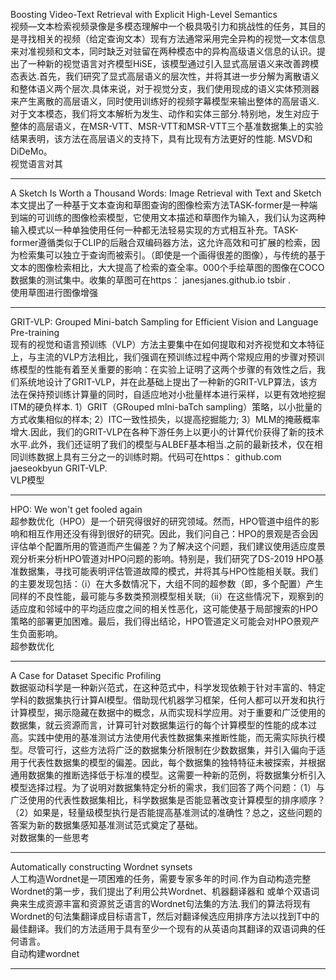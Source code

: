 Boosting Video-Text Retrieval with Explicit High-Level Semantics   
视频—文本检索视频录像是多模态理解中一个极具吸引力和挑战性的任务，其目的是寻找相关的视频（给定查询文本）现有方法通常采用完全异构的视觉—文本信息来对准视频和文本，同时缺乏对驻留在两种模态中的异构高级语义信息的认识。提出了一种新的视觉语言对齐模型HiSE，该模型通过引入显式高层语义来改善跨模态表达.首先，我们研究了显式高层语义的层次性，并将其进一步分解为离散语义和整体语义两个层次.具体来说，对于视觉分支，我们使用现成的语义实体预测器来产生离散的高层语义，同时使用训练好的视频字幕模型来输出整体的高层语义.对于文本模态，我们将文本解析为发生、动作和实体三部分.特别地，发生对应于整体的高层语义，在MSR-VTT、MSR-VTT和MSR-VTT三个基准数据集上的实验结果表明，该方法在高层语义的支持下，具有比现有方法更好的性能. MSVD和DiDeMo。     
视觉语言对其   

-----
A Sketch Is Worth a Thousand Words: Image Retrieval with Text and Sketch  
本文提出了一种基于文本查询和草图查询的图像检索方法TASK-former是一种端到端的可训练的图像检索模型，它使用文本描述和草图作为输入，我们认为这两种输入模式以一种单独使用任何一种都无法轻易实现的方式相互补充。TASK-former遵循类似于CLIP的后融合双编码器方法，这允许高效和可扩展的检索，因为检索集可以独立于查询而被索引。（即使是一个画得很差的图像），与传统的基于文本的图像检索相比，大大提高了检索的查全率。000个手绘草图的图像在COCO数据集的测试集中。收集的草图可在https： janesjanes.github.io tsbir .    
使用草图进行图像增强   

-----
GRIT-VLP: Grouped Mini-batch Sampling for Efficient Vision and Language Pre-training    
现有的视觉和语言预训练（VLP）方法主要集中在如何提取和对齐视觉和文本特征上，与主流的VLP方法相比，我们强调在预训练过程中两个常规应用的步骤对预训练模型的性能有着至关重要的影响：在实验上证明了这两个步骤的有效性之后，我们系统地设计了GRIT-VLP，并在此基础上提出了一种新的GRIT-VLP算法，该方法在保持预训练计算量的同时，自适应地对小批量样本进行采样，以更有效地挖掘ITM的硬负样本. 1）GRIT（GRouped mIni-baTch sampling）策略，以小批量的方式收集相似的样本; 2）ITC一致性损失，以提高挖掘能力; 3）MLM的掩蔽概率增大.因此，我们的GRIT-VLP在各种下游任务上以更小的计算代价获得了新的技术水平.此外，我们还证明了我们的模型与ALBEF基本相当.之前的最新技术，仅在相同训练数据上具有三分之一的训练时期。代码可在https： github.com jaeseokbyun GRIT-VLP.    
VLP模型  

-------
HPO: We won't get fooled again   
超参数优化（HPO）是一个研究得很好的研究领域。然而，HPO管道中组件的影响和相互作用还没有得到很好的研究。因此，我们问自己：HPO的景观是否会因评估单个配置所用的管道而产生偏差？为了解决这个问题，我们建议使用适应度景观分析来分析HPO管道对HPO问题的影响。特别是，我们研究了DS-2019 HPO基准数据集，寻找可能表明评估管道故障的模式，并将其与HPO性能相关联。我们的主要发现包括：（i）在大多数情况下，大组不同的超参数（即，多个配置）产生同样的不良性能，最可能与多数类预测模型相关联;（ii）在这些情况下，观察到的适应度和邻域中的平均适应度之间的相关性恶化，这可能使基于局部搜索的HPO策略的部署更加困难。最后，我们得出结论，HPO管道定义可能会对HPO景观产生负面影响。   
超参数优化  

-------
A Case for Dataset Specific Profiling    
数据驱动科学是一种新兴范式，在这种范式中，科学发现依赖于针对丰富的、特定学科的数据集执行计算AI模型。借助现代机器学习框架，任何人都可以开发和执行计算模型，揭示隐藏在数据中的概念，从而实现科学应用。对于重要和广泛使用的数据集，就云资源而言，计算可针对数据集运行的每个计算模型的性能的成本过高。实践中使用的基准测试方法使用代表性数据集来推断性能，而无需实际执行模型。尽管可行，这些方法将广泛的数据集分析限制在少数数据集，并引入偏向于适用于代表性数据集的模型的偏差。因此，每个数据集的独特特征未被探索，并根据通用数据集的推断选择低于标准的模型。这需要一种新的范例，将数据集分析引入模型选择过程。为了说明对数据集特定分析的需求，我们回答了两个问题：（1）与广泛使用的代表性数据集相比，科学数据集是否能显著改变计算模型的排序顺序？（2）如果是，轻量级模型执行是否能提高基准测试的准确性？总之，这些问题的答案为新的数据集感知基准测试范式奠定了基础。    
对数据集的一些思考  

-----
Automatically constructing Wordnet synsets    
人工构造Wordnet是一项困难的任务，需要专家多年的时间.作为自动构造完整Wordnet的第一步，我们提出了利用公共Wordnet、机器翻译器和 或单个双语词典来生成资源丰富和资源贫乏语言的Wordnet句法集的方法.我们的算法将现有Wordnet的句法集翻译成目标语言T，然后对翻译候选应用排序方法以找到T中的最佳翻译。我们的方法适用于具有至少一个现有的从英语向其翻译的双语词典的任何语言。   
自动构建wordnet  

------
